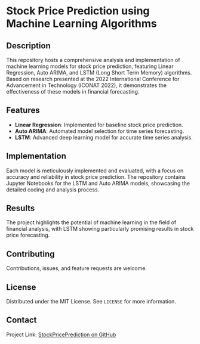 # Stock Price Prediction using Machine Learning Algorithms

## Description
This repository hosts a comprehensive analysis and implementation of machine learning models for stock price prediction, featuring Linear Regression, Auto ARIMA, and LSTM (Long Short Term Memory) algorithms. Based on research presented at the 2022 International Conference for Advancement in Technology (ICONAT 2022), it demonstrates the effectiveness of these models in financial forecasting.

## Features
- **Linear Regression**: Implemented for baseline stock price prediction.
- **Auto ARIMA**: Automated model selection for time series forecasting.
- **LSTM**: Advanced deep learning model for accurate time series analysis.

## Implementation
Each model is meticulously implemented and evaluated, with a focus on accuracy and reliability in stock price prediction. The repository contains Jupyter Notebooks for the LSTM and Auto ARIMA models, showcasing the detailed coding and analysis process.

## Results
The project highlights the potential of machine learning in the field of financial analysis, with LSTM showing particularly promising results in stock price forecasting.

## Contributing
Contributions, issues, and feature requests are welcome.

## License
Distributed under the MIT License. See `LICENSE` for more information.

## Contact
Project Link: [StockPricePrediction on GitHub](https://github.com/JaimeenUnagar/StockPricePrediction)

